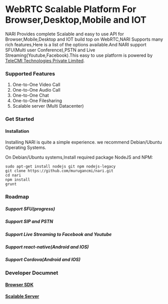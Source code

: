 # WebRTC Scalable Platform For Browser,Desktop,Mobile and IOT
NARI Provides complete Scalable and easy to use API for Browser,Mobile,Desktop and IOT build top on WebRTC,NARI Supports many rich features,Here is a list of the options available.And NARI support SFU(Multi user Conference),PSTN and Live Streaming(Youtube,Facebook).This easy to use platform is powered by
[TeleCMI Technologies Private Limited](https://telecmi.com/).
### Supported Features

1. One-to-One Video Call
2. One-to-One Audio Call
3. One-to-One Chat
4. One-to-One Filesharing
5. Scalable server (Multi Datacenter)



### Get Started

#### Installation
Installing NARI is quite a simple experience. we recommend Debian/Ubuntu Operating Systems.

On Debian/Ubuntu systems,Install required package NodeJS and NPM:

```shell
sudo apt-get install nodejs git npm nodejs-legacy
git clone https://github.com/murugancmi/nari.git
cd nari
npm install
grunt 
```

### Roadmap
##### Support SFU(progress)
##### Support SIP and PSTN
##### Support Live Streaming to Facebook and Youtube
##### Support react-native(Android and IOS)
##### Support Cordova(Android and IOS)


### Developer Documnet
#### [Browser SDK ](https://github.com/murugancmi/nari/wiki/browser)
#### [Scalable Server ](https://github.com/murugancmi/nari/wiki/Nari-server-Installation)

